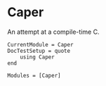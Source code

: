 # Caper

An attempt at a compile-time C.


```@meta
CurrentModule = Caper
DocTestSetup = quote
    using Caper
end
```

```@autodocs
Modules = [Caper]
```


